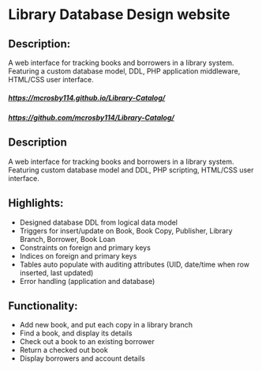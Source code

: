 # Library Database Design website

## Description:
A web interface for tracking books and borrowers in a library system. Featuring a custom database model, DDL, PHP application middleware, HTML/CSS user interface.

##### https://mcrosby114.github.io/Library-Catalog/
##### https://github.com/mcrosby114/Library-Catalog/

## Description
A web interface for tracking books and borrowers in a library system. Featuring custom database model and DDL, PHP scripting, HTML/CSS user interface.

## Highlights:
* Designed database DDL from logical data model
* Triggers for insert/update on Book, Book Copy, Publisher, Library Branch, Borrower, Book Loan
* Constraints on foreign and primary keys
* Indices on foreign and primary keys
* Tables auto populate with auditing attributes (UID, date/time when row inserted, last updated)
* Error handling (application and database)

## Functionality:
* Add new book, and put each copy in a library branch
* Find a book, and display its details
* Check out a book to an existing borrower
* Return a checked out book
* Display borrowers and account details
